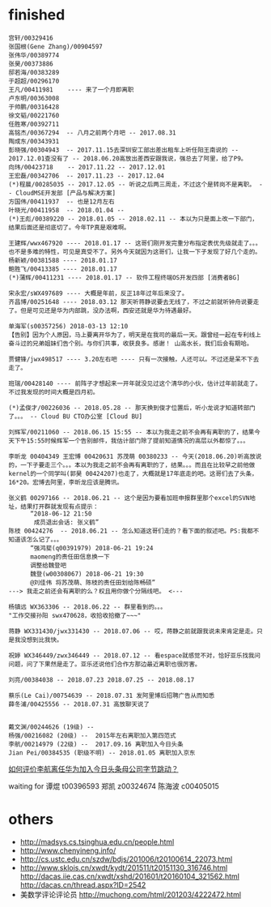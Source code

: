 
# finished

```
宫轩/00329416
张国根(Gene Zhang)/00904597
张伟华/00389774
张昊/00373886
邸若海/00383289
于超超/00296170
王凡/00411981    ---- 来了一个月即离职
卢东明/00363008
于帅鹏/00316428
徐文韬/00221760
任胜寒/00392711
高铭杰/00367294  -- 八月之前两个月吧 -- 2017.08.31
陶成东/00343931 
彭晓强/00304943  -- 2017.11.15去深圳安工部出差出租车上听任阳王南说的 -- 2017.12.01查没有了 -- 2018.06.20高放出差西安跟我说，强总去了阿里，给了P9。
向玮/00423718    -- 2017.11.22 -- 2017.12.01
王宏磊/00342706  -- 2017.11.23 -- 2017.12.04
(*)程晨/00285035 -- 2017.12.05 -- 听说之后两三周走，不过这个是转岗不是离职。 -- CloudMSE开发部 [产品与解决方案]
方国伟/00411937  -- 也是12月左右
叶晓光/00411958  -- 2018.01.04 -- 
(*)王彪/00389220 -- 2018.01.05 -- 2018.02.11 -- 本以为只是面上改一下部门，结果后面还是彻底切了。今年TP真是艰难啊。

王建辉/wwx467920 ---- 2018.01.17 -- 这哥们刚开发完重分布指定表优先级就走了。。。也不是多难的特性，可见是真受不了。另外今天就因为这哥们，让我一下子发现了好几个走的。
杨新颖/00381588 ---- 2018.01.17 
鲍胜飞/00413385 ---- 2018.01.17
(*)蒲辉/00411231 ---- 2018.01.17 -- 软件工程终端OS开发四部 [消费者BG]

宋永宏/sWX497689 ---- 大概是年前，反正18年过年后来没了。
齐昌博/00251648 ---- 2018.03.12 那天听蒋静说要去无线了，不过之前就听钟舟说要走了。但是可见还是华为内部跳，没办法啊，西安还就是华为待遇最好。

单海军(s00357256) 2018-03-13 12:10
【告别】因为个人原因，马上要离开华为了，明天是在我司的最后一天。跟曾经一起在专利线上奋斗过的兄弟姐妹们告个别。与你们共事，收获良多。感谢！ 山高水长，我们后会有期哈。

贾健锋/jwx498517 ---- 3.20左右吧 ---- 只有一次接触，人还可以。不过还是呆不下去走了。

班瑞/00428140 ---- 前阵子才想起来一开年就没见过这个清华的小伙，估计过年前就走了。不过我发现的时间大概是四月初。

(*)孟俊才/00226036 -- 2018.05.28 -- 那天换到俊才位置后，听小龙说才知道转部门了。。。 -- Cloud BU CTO办公室 [Cloud BU]

刘辉军/00211060 -- 2018.06.15 15:55 -- 本以为我走之前不会再有离职的了，结果今天下午15:55时候辉军一个告别邮件，我估计部门除了提前知道情况的高层以外都惊了。。。

李昕龙 00404349 王宏博 00420631 苏茂萌 00380233 -- 今天(2018.06.20)听高放说的，一下子要走三个。。。本以为我走之前不会再有离职的了，结果。。。而且在比较早之前他做kernel的一个同学叫(郭昊 00424207)也走了，大概就是17年底走的吧。这哥们去了头条，16*20。宏博去阿里，李昕龙应该是腾讯。

张义鹤 00297166 -- 2018.06.21 -- 这个是因为要看加班申报群里那个excel的SVN地址，结果打开群就发现有点提示：
      “2018-06-12 21:50
       成员退出会话: 张义鹤”
陈枝 00424276  -- 2018.06.21 -- 怎么知道这哥们走的？看下面的叙述吧。PS:我都不知道该怎么记了。。。
      “强鸿斐(q00391979) 2018-06-21 19:24
      maomeng的责任田信息换一下
      调整给魏登吧
      魏登(w00308067) 2018-06-21 19:30
      @刘佳伟 将苏茂萌、陈枝的责任田划给陈畅硕”
---> 我走之前还会有离职的么？权且用你做个分隔线吧。 <---

杨镇远 WX363306 -- 2018.06.22 -- 群里看到的。。。
"工作交接孙阳 swx470628，收拾收拾撤了~~~"

蒋静 WX331430/jwx331430 -- 2018.07.06 -- 哎，蒋静之前就跟我说未来肯定是走。只是我没想到比我快。

祝婷 WX346449/zwx346449 -- 2018.07.12 -- 看espace就感觉不对，恰好亚乐找我问问题，问了下果然是走了。亚乐还说他们合作方那边最近离职也很厉害。

刘亮/00384038 -- 2018.07.23 2018.07.25 -- 2018.08.17

蔡乐(Le Cai)/00754639 -- 2018.07.31 发阿里博后招聘广告从而知悉
薛冬浦/00425556 -- 2018.07.31 高放聊天说了


```


```
戴文渊/00244626 (19级) -- 
杨强/00216082 (20级) --  2015年左右离职加入第四范式
李航/00214979 (22级) --  2017.09.16 离职加入今日头条
Jian Pei/00384535 (职级不明) -- 2018.01.05 离职加入京东
```

[如何评价李航离任华为加入今日头条母公司字节跳动？](https://www.zhihu.com/question/65378106)

waiting for 谭焜 t00396593 郑凯 z00324674 陈海波 c00405015


# others

- http://madsys.cs.tsinghua.edu.cn/people.html
- http://www.chenyineng.info/
- http://cs.ustc.edu.cn/szdw/bdjs/201006/t20100614_22073.html
- http://www.sklois.cn/xwdt/kydt/201511/t20151130_316746.html http://dacas.iie.cas.cn/xwdt/xshd/201601/t20160104_321562.html http://dacas.cn/thread.aspx?ID=2542
- 美数学评论评论员 http://muchong.com/html/201203/4222472.html


